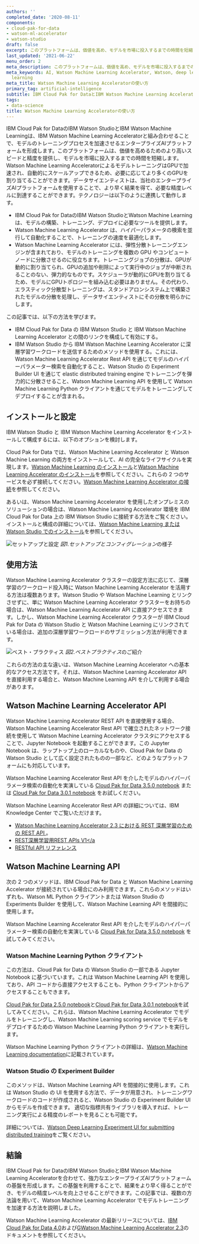 ```yaml
---
authors: ''
completed_date: '2020-08-11'
components:
- cloud-pak-for-data
- watson-ml-accelerator
- watson-studio
draft: false
excerpt: このプラットフォームは、価値を高め、モデルを市場に投入するまでの時間を短縮するために、より高いスピードと精度を提供します。
last_updated: '2021-06-22'
menu_order: 2
meta_description: このプラットフォームは、価値を高め、モデルを市場に投入するまでの時間を短縮するために、より高いスピードと精度を提供します。
meta_keywords: AI, Watson Machine Learning Accelerator, Watson, deep learning, machine
  learning
meta_title: Watson Machine Learning Acceleratorの使い方
primary_tag: artificial-intelligence
subtitle: IBM Cloud Pak for DataとIBM Watson Machine Learning Acceleratorで
tags:
- data-science
title: Watson Machine Learning Acceleratorの使い方
---
```


IBM Cloud Pak for DataのIBM Watson StudioとIBM Watson Machine Learningは、IBM Watson Machine Learning Acceleratorと組み合わせることで、モデルのトレーニングプロセスを加速させるエンタープライズAIプラットフォームを形成します。このプラットフォームは、価値を高めるためのより高いスピードと精度を提供し、モデルを市場に投入するまでの時間を短縮します。Watson Machine Learning AcceleratorによるモデルトレーニングはGPUで加速され、自動的にスケールアップできるため、必要に応じてより多くのGPUを割り当てることができます。データサイエンティストは、当社のエンタープライズAIプラットフォームを使用することで、より早く結果を得て、必要な精度レベルに到達することができます。テクノロジーは以下のように連携して動作します。

* IBM Cloud Pak for DataのIBM Watson StudioとWatson Machine Learningは、モデルの構築、トレーニング、デプロイに必要なツールを提供します。
* Watson Machine Learning Accelerator は、ハイパーパラメータの検索を並行して自動化することで、トレーニングの速度を最適化します。
* Watson Machine Learning Accelerator には、弾性分散トレーニングエンジンが含まれており、モデルのトレーニングを複数の GPU やコンピュートノードに分散させるのに役立ちます。トレーニングジョブの分散は、GPUが動的に割り当てられ、GPUの追加や削除によって実行中のジョブが中断されることのない、弾力的なものです。スケジューラが動的にGPUを割り当てるため、モデルにGPUトポロジーを組み込む必要はありません。その代わり、エラスティック分散型トレーニングは、スタンドアロンシステム上で構築されたモデルの分散を処理し、データサイエンティストにその分散を明らかにします。

この記事では、以下の方法を学びます。

* IBM Cloud Pak for Data の IBM Watson Studio と IBM Watson Machine Learning Accelerator との間のリンクを構成して有効にする。
* IBM Watson Studio から IBM Watson Machine Learning Accelerator に深層学習ワークロードを送信するためのメソッドを使用する。これには、Watson Machine Learning Accelerator Rest API を通じてモデルのハイパーパラメーター検索を自動化すること、Watson Studio の Experiment Builder UI を通じて elastic distributed training engine でトレーニングを弾力的に分散させること、Watson Machine Learning API を使用して Watson Machine Learning Python クライアントを通じてモデルをトレーニングしてデプロイすることが含まれる。

## インストールと設定

IBM Watson Studio と IBM Watson Machine Learning Accelerator をインストールして構成するには、以下のオプションを検討します。

Cloud Pak for Data では、Watson Machine Learning Accelerator と Watson Machine Learning の両方をインストールして、AI の完全なライフサイクルを実現します。<a href="https://www.ibm.com/docs/en/SSQNUZ_4.0/svc-wml/wml-install.html" target="_blank" rel="noopener noreferrer">Watson Machine Learning のインストール</a>と<a href="https://www.ibm.com/docs/en/SSQNUZ_4.0/svc-wmla/wmla-install-overview.html" target="_blank" rel="noopener noreferrer">Watson Machine Learning Accelerator のインストール</a>を参照してください。これらの 2 つのサービスを必ず接続してください。<a href="https://www.ibm.com/docs/en/SSQNUZ_4.0/svc-wmla/wmla-connect-wml.html" target="_blank" rel="noopener noreferrer">Watson Machine Learning Accelerator の接続</a>を参照してください。

あるいは、Watson Machine Learning Accelerator を使用したオンプレミスのソリューションの場合は、Watson Machine Learning Accelerator 環境を IBM Cloud Pak for Data 上の IBM Watson Studio に接続する方法をご覧ください。インストールと構成の詳細については、<a href="https://www.ibm.com/docs/en/SSFHA8_1.2.3/wmla_wsl_wml_install.html" target="_blank" rel="noopener noreferrer">Watson Machine Learning または Watson Studio でのインストール</a>を参照してください。

![セットアップと設定](images/fig1.jpg)
*図1.セットアップとコンフィグレーション*の様子

## 使用方法

Watson Machine Learning Accelerator クラスターの設定方法に応じて、深層学習のワークロード投入時に Watson Machine Learning Accelerator を活用する方法は複数あります。Watson Studio や Watson Machine Learning とリンクさせずに、単に Watson Machine Learning Accelerator クラスターをお持ちの場合は、Watson Machine Learning Accelerator API に直接アクセスできます。しかし、Watson Machine Learning Accelerator クラスターが IBM Cloud Pak for Data の Watson Studio と Watson Machine Learning にリンクされている場合は、追加の深層学習ワークロードのサブミッション方法が利用できます。

![ベスト・プラクティス](images/fig2.jpg)
*図2.ベストプラクティス*のご紹介

これらの方法の主な違いは、Watson Machine Learning Accelerator への基本的なアクセス方法です。それは、Watson Machine Learning Accelerator API を直接利用する場合と、Watson Machine Learning API を介して利用する場合があります。

## Watson Machine Learning Accelerator API

Watson Machine Learning Accelerator REST API を直接使用する場合、Watson Machine Learning Accelerator Rest API で確立されたネットワーク接続を使用して Watson Machine Learning Accelerator クラスタにアクセスすることで、Jupyter Notebook を起動することができます。この Jupyter Notebook は、ラップトップ上のローカルなものや、Cloud Pak for Data の Watson Studio として広く設定されたものの一部など、どのようなプラットフォームにも対応しています。

Watson Machine Learning Accelerator Rest API を介したモデルのハイパーパラメータ検索の自動化を実演している <a href="https://github.com/IBM/wmla-assets/blob/master/dli-learning-path/tutorials-cpd-wmla/CPD3.5.0-model-hyperparameter-optimization-via-wmla-api.ipynb" target="_blank" rel="noopener noreferrer">Cloud Pak for Data 3.5.0 notebook</a> または <a href="https://github.com/IBM/wmla-assets/blob/master/dli-learning-path/tutorials-cpd-wmla/05-wmla-api-submitting-hyperparameter-optimization.ipynb" target="_blank" rel="noopener noreferrer">Cloud Pak for Data 3.0.1 notebook</a> をお試しください。

Watson Machine Learning Accelerator Rest API の詳細については、IBM Knowledge Center でご覧いただけます。

* <a href="https://www.ibm.com/docs/en/SSFHA8_2.3.0/cm/deeplearning.html" target="_blank" rel="noopener noreferrer">Watson Machine Learning Accelerator 2.3 における REST 深層学習のための REST API </a>。
* <a href="https://www.ibm.com/docs/en/SSFHA8_1.2.3/cm/deeplearning.html" target="_blank" rel="noopener noreferrer">REST深層学習用REST APIs V1</a
* <a href="https://www.ibm.com/docs/en/SSZU2E_2.5.0/reference_s/api_references.html" target="_blank" rel="noopener noreferrer">RESTful API リファレンス</a>

## Watson Machine Learning API

次の 2 つのメソッドは、IBM Cloud Pak for Data と Watson Machine Learning Accelerator が接続されている場合にのみ利用できます。これらのメソッドはいずれも、Watson ML Python クライアントまたは Watson Studio の Experiments Builder を使用して、Watson Machine Learning API を間接的に使用します。

Watson Machine Learning Accelerator Rest API を介したモデルのハイパーパラメーター検索の自動化を実演している <a href="https://github.com/IBM/wmla-assets/blob/master/dli-learning-path/tutorials-cpd-wmla/CPD3.5.0-model-train-in-wmla-via-wml-api.ipynb" target="_blank" rel="noopener noreferrer">Cloud Pak for Data 3.5.0 notebook</a> を試してみてください。

### Watson Machine Learning Python クライアント

この方法は、Cloud Pak for Data の Watson Studio の一部である Jupyter Notebook に基づいています。これは Watson Machine Learning API を使用しており、API コードから直接アクセスすることも、Python クライアントからアクセスすることもできます。

<a href="https://github.com/IBM/wmla-assets/blob/master/dli-learning-path/tutorials-cpd-wmla/05_cpd2.5-wmla-python-client-e2e-flow.ipynb" target="_blank" rel="noopener noreferrer">Cloud Pak for Data 2.5.0 notebook</a>と<a href="https://github.com/IBM/wmla-assets/blob/master/dli-learning-path/tutorials-cpd-wmla/05_cpd3.0-wmla-python-client-e2e-flow.ipynb" target="_blank" rel="noopener noreferrer">Cloud Pak for Data 3.0.1 notebook</a>を試してみてください。これらは、Watson Machine Learning Accelerator でモデルをトレーニングし、Watson Machine Learning scoring service でモデルをデプロイするための Watson Machine Learning Python クライアントを実行します。  

Watson Machine Learning Python クライアントの詳細は、<a href="http://wml-api-pyclient-v4.mybluemix.net/" target="_blank" rel="noopener noreferrer">Watson Machine Learning documentation</a>に記載されています。

### Watson Studio の Experiment Builder

このメソッドは、Watson Machine Learning API を間接的に使用します。これは Watson Studio の UI を使用する方法で、データが用意され、トレーニングワークロードのコードが作成されると、Watson Studio の Experiment Builder UI からモデルを作成できます。  適切な指標共有ライブラリを導入すれば、トレーニング実行による精度のレポートを見ることも可能です。

詳細については、<a href="https://www.ibm.com/docs/en/cloud-paks/cp-data/latest?topic=builder-deep-learning-experiment-tutorial" target="_blank" rel="noopener noreferrer">Watson Deep Learning Experiment UI for submitting distributed training</a>をご覧ください。

## 結論

IBM Cloud Pak for DataのIBM Watson StudioとIBM Watson Machine Learning Acceleratorを合わせて、強力なエンタープライズAIプラットフォームの基盤を形成します。この基盤を利用することで、結果をより早く得ることができ、モデルの精度レベルを向上させることができます。この記事では、複数の方法論を用いて、Watson Machine Learning Accelerator でモデルトレーニングを加速する方法を説明しました。

Watson Machine Learning Accelerator の最新リリースについては、<a href="https://www.ibm.com/docs/en/SSQNUZ_4.0/svc-welcome/wmlaccelerator.html" target="_blank" rel="noopener noreferrer">IBM Cloud Pak for Data 4.0</a>および<a href="https://www.ibm.com/docs/en/SSFHA8_2.3.0/wmla_overview.html" target="_blank" rel="noopener noreferrer">GWatson Machine Learning Accelerator 2.3</a>のドキュメントを参照してください。